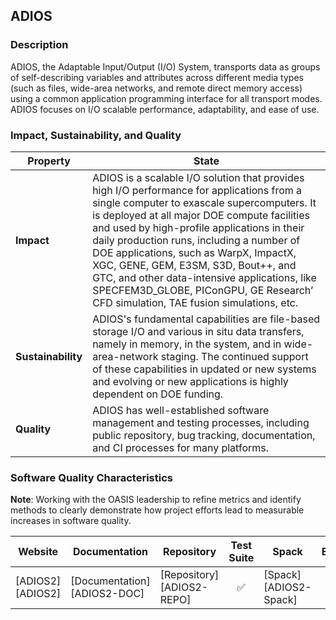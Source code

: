 ## ADIOS

### Description

ADIOS, the Adaptable Input/Output (I/O) System, transports data as groups of self-describing variables and attributes across different media types (such as files, wide-area networks, and remote direct memory access) using a common application programming interface for all transport modes. ADIOS focuses on I/O scalable performance, adaptability, and ease of use.

### Impact, Sustainability, and Quality

<table class="isq_table">
  <thead>
    <tr>
      <th>Property</th>
      <th style="text-align: center">State</th>
    </tr>
  </thead>
  <tbody>
    <tr>
      <td>
        <strong>Impact</strong>
      </td>
      <td>
        ADIOS is a scalable I/O solution that provides high I/O performance for applications from a single computer to exascale supercomputers. It is deployed at all major DOE compute facilities and used by high-profile applications in their daily production runs, including a number of DOE applications, such as WarpX, ImpactX, XGC, GENE, GEM, E3SM, S3D, Bout++, and GTC, and other data-intensive applications, like SPECFEM3D_GLOBE, PIConGPU, GE Research’ CFD simulation, TAE fusion simulations, etc.
      </td>
    </tr>
    <tr>
      <td>
        <strong>Sustainability</strong>
      </td>
      <td>
        ADIOS's fundamental capabilities are file-based storage I/O and various in situ data transfers, namely in memory, in the system, and in wide-area-network staging. The continued support of these capabilities in updated or new systems and evolving or new applications is highly dependent on DOE funding.
      </td>
    </tr>
    <tr>
      <td>
        <strong>Quality</strong>
      </td>
      <td>
        ADIOS has well-established software management and testing processes, including public repository, bug tracking, documentation, and CI processes for many platforms.
      </td>
    </tr>
  </tbody>
</table>

### Software Quality Characteristics

<table class="status_table">
  <thead>
    <tr>
      <th style="text-align: center">Website</th>
      <th style="text-align: center">Documentation</th>
      <th style="text-align: center">Repository</th>
      <th style="text-align: center">Test Suite</th>
      <th style="text-align: center">Spack</th>
      <th style="text-align: center">E4S</th>
      <th style="text-align: center">Smoke Test</th>
    </tr>
  </thead>
  <tbody>
    <tr>
      <td>
        [ADIOS2][ADIOS2]
      </td><!-- Website -->
      <td>
        [Documentation][ADIOS2-DOC]
      </td><!-- Documentation -->
      <td>
        [Repository][ADIOS2-REPO]
      </td><!-- Repository -->
      <td style="text-align: center" markdown="span">✅</td><!-- Test Suite -->
      <td>
        [Spack][ADIOS2-Spack]
      </td><!-- Spack -->
      <td style="text-align: center" markdown="span">✅</td><!-- E4S -->
      <td style="text-align: center" markdown="span">🚫</td><!-- Smoke Test -->
    </tr>
  </tbody>

**Note**: Working with the OASIS leadership to refine metrics and identify methods to clearly demonstrate how project efforts lead to measurable increases in software quality.

[ADIOS2]: https://csmd.ornl.gov/software/adios2
[ADIOS2-DOC]: https://adios2.readthedocs.io/en/v2.10.0/
[ADIOS2-REPO]: https://github.com/ornladios/ADIOS2
[ADIOS2-Spack]: https://github.com/spack/spack/blob/develop/var/spack/repos/builtin/packages/adios2/package.py
</table>
